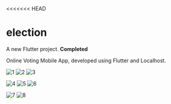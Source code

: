 <<<<<<< HEAD
# election

A new Flutter project.
**Completed**


Online Voting Mobile App, developed using Flutter and Localhost.

![1](https://github.com/sanisaa/Online-Voting-System/assets/71261641/f79de24f-9342-4633-aa52-618971fa741c)    ![2](https://github.com/sanisaa/Online-Voting-System/assets/71261641/7f972b69-d99e-4d65-9c27-8fad8959c002)      ![3](https://github.com/sanisaa/Online-Voting-System/assets/71261641/90538714-7999-4904-ab97-f8d2de9e7818)

![4](https://github.com/sanisaa/Online-Voting-System/assets/71261641/18e41088-69a4-43b3-8db3-5115e56d8823)   ![5](https://github.com/sanisaa/Online-Voting-System/assets/71261641/1e46b17d-330f-4c36-bb2e-03217db4999e)   ![6](https://github.com/sanisaa/Online-Voting-System/assets/71261641/83113601-696a-4bb0-b3b8-d02872062c5f)

![7](https://github.com/sanisaa/Online-Voting-System/assets/71261641/1240ffc9-9a3b-45c4-ba96-67c2c4a7672a)    ![8](https://github.com/sanisaa/Online-Voting-System/assets/71261641/f5a6f528-491c-4252-b148-2aca9267e9fb)
